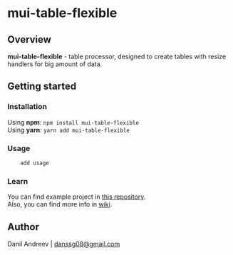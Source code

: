 # mui-table-flexible
## Overview
__mui-table-flexible__ - table processor, designed to create tables with resize handlers for big amount of data.


## Getting started
### Installation
Using __npm__: ```npm install mui-table-flexible```  
Using __yarn__: ```yarn add mui-table-flexible```
### Usage
```jsx
    add usage
```
### Learn
You can find example project in [this repository]().  
Also, you can find more info in [wiki]().

## Author
Danil Andreev | danssg08@gmail.com